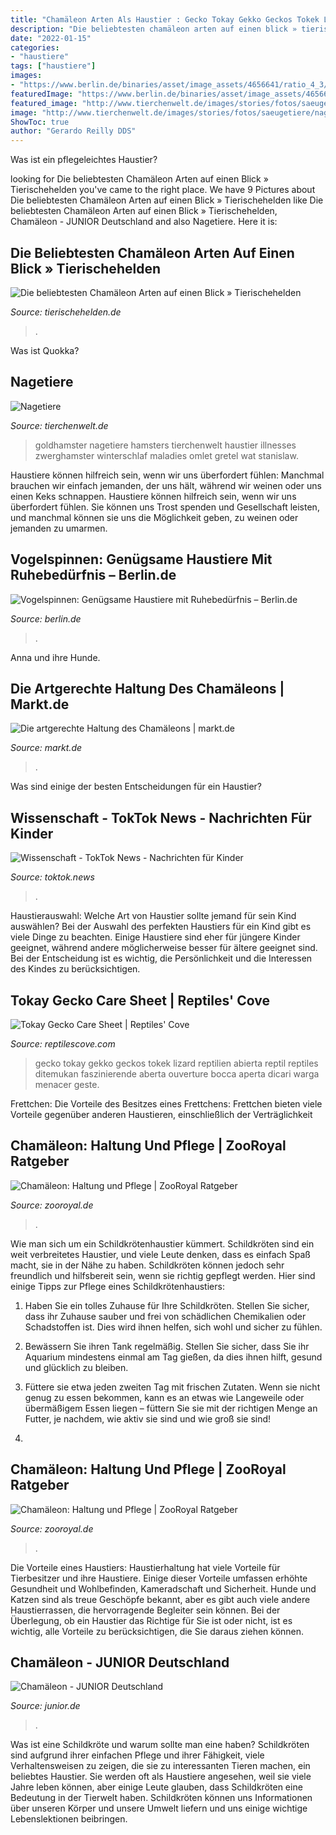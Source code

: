 ```yaml
---
title: "Chamäleon Arten Als Haustier : Gecko Tokay Gekko Geckos Tokek Lizard Reptilien Abierta Reptil Reptiles Ditemukan Faszinierende Aberta Ouverture Bocca Aperta Dicari Warga Menacer Geste"
description: "Die beliebtesten chamäleon arten auf einen blick » tierischehelden"
date: "2022-01-15"
categories:
- "haustiere"
tags: ["haustiere"]
images:
- "https://www.berlin.de/binaries/asset/image_assets/4656641/ratio_4_3/1480072741/800x600/"
featuredImage: "https://www.berlin.de/binaries/asset/image_assets/4656641/ratio_4_3/1480072741/800x600/"
featured_image: "http://www.tierchenwelt.de/images/stories/fotos/saeugetiere/nagetiere/hamster/hamster_haustier_m.jpg"
image: "http://www.tierchenwelt.de/images/stories/fotos/saeugetiere/nagetiere/hamster/hamster_haustier_m.jpg"
ShowToc: true
author: "Gerardo Reilly DDS"
---
```



Was ist ein pflegeleichtes Haustier?

	

		
looking for Die beliebtesten Chamäleon Arten auf einen Blick » Tierischehelden you've came to the right place. We have 9 Pictures about Die beliebtesten Chamäleon Arten auf einen Blick » Tierischehelden like Die beliebtesten Chamäleon Arten auf einen Blick » Tierischehelden, Chamäleon - JUNIOR Deutschland and also Nagetiere. Here it is:
		
    
## Die Beliebtesten Chamäleon Arten Auf Einen Blick » Tierischehelden

<img loading=lazy src="https://www.tierischehelden.de/wp-content/uploads/jemenchameleon-chamaeleo-calyptratus-1024x681.jpg" onerror="this.onerror=null;this.src='https://tse2.mm.bing.net/th?id=OIP.1Ah42s8fTurwn_oCXq5JiQHaE7&amp;pid=15.1';" alt="Die beliebtesten Chamäleon Arten auf einen Blick » Tierischehelden">

_Source: tierischehelden.de_

>. 

	

Was ist Quokka?

    
## Nagetiere

<img loading=lazy src="http://www.tierchenwelt.de/images/stories/fotos/saeugetiere/nagetiere/hamster/hamster_haustier_m.jpg" onerror="this.onerror=null;this.src='https://tse2.mm.bing.net/th?id=OIP.w3oKQogJEx9jk4XbmfF1OwAAAA&amp;pid=15.1';" alt="Nagetiere">

_Source: tierchenwelt.de_

>goldhamster nagetiere hamsters tierchenwelt haustier illnesses zwerghamster winterschlaf maladies omlet gretel wat stanislaw. 

	

Haustiere können hilfreich sein, wenn wir uns überfordert fühlen: Manchmal brauchen wir einfach jemanden, der uns hält, während wir weinen oder uns einen Keks schnappen.
Haustiere können hilfreich sein, wenn wir uns überfordert fühlen. Sie können uns Trost spenden und Gesellschaft leisten, und manchmal können sie uns die Möglichkeit geben, zu weinen oder jemanden zu umarmen.

    
## Vogelspinnen: Genügsame Haustiere Mit Ruhebedürfnis – Berlin.de

<img loading=lazy src="https://www.berlin.de/binaries/asset/image_assets/4656641/ratio_4_3/1480072741/800x600/" onerror="this.onerror=null;this.src='https://tse2.mm.bing.net/th?id=OIP.hLpY8nvIazY0pPbMOEEcbwHaFj&amp;pid=15.1';" alt="Vogelspinnen: Genügsame Haustiere mit Ruhebedürfnis – Berlin.de">

_Source: berlin.de_

>. 

	

Anna und ihre Hunde.

    
## Die Artgerechte Haltung Des Chamäleons | Markt.de

<img loading=lazy src="http://bilder.markt.de/images/cms/tiere/chamaeleon_in_bueschen.jpg" onerror="this.onerror=null;this.src='https://tse1.mm.bing.net/th?id=OIP.SVeDCm6chej-_D4oSuByhAHaE6&amp;pid=15.1';" alt="Die artgerechte Haltung des Chamäleons | markt.de">

_Source: markt.de_

>. 

	

Was sind einige der besten Entscheidungen für ein Haustier?

    
## Wissenschaft - TokTok News - Nachrichten Für Kinder

<img loading=lazy src="https://toktok.news/media/bbc1be1faf22a3c6b6315bd1848512e0.jpg" onerror="this.onerror=null;this.src='https://tse2.mm.bing.net/th?id=OIP.ONqZq_iMyC2K7NztEMEoRwHaJ4&amp;pid=15.1';" alt="Wissenschaft - TokTok News - Nachrichten für Kinder">

_Source: toktok.news_

>. 

	

Haustierauswahl: Welche Art von Haustier sollte jemand für sein Kind auswählen?
Bei der Auswahl des perfekten Haustiers für ein Kind gibt es viele Dinge zu beachten. Einige Haustiere sind eher für jüngere Kinder geeignet, während andere möglicherweise besser für ältere geeignet sind. Bei der Entscheidung ist es wichtig, die Persönlichkeit und die Interessen des Kindes zu berücksichtigen.

    
## Tokay Gecko Care Sheet | Reptiles&#039; Cove

<img loading=lazy src="https://reptilescove.com/wp-content/uploads/Tokay-Gecko.jpg" onerror="this.onerror=null;this.src='https://tse4.mm.bing.net/th?id=OIP.jbdRlgjZAdCD94GnpJuiqQHaFb&amp;pid=15.1';" alt="Tokay Gecko Care Sheet | Reptiles&#039; Cove">

_Source: reptilescove.com_

>gecko tokay gekko geckos tokek lizard reptilien abierta reptil reptiles ditemukan faszinierende aberta ouverture bocca aperta dicari warga menacer geste. 

	

Frettchen: Die Vorteile des Besitzes eines Frettchens: Frettchen bieten viele Vorteile gegenüber anderen Haustieren, einschließlich der Verträglichkeit

    
## Chamäleon: Haltung Und Pflege | ZooRoyal Ratgeber

<img loading=lazy src="https://www.zooroyal.de/magazin/wp-content/uploads/2016/01/Chamäleon-760x570.jpg" onerror="this.onerror=null;this.src='https://tse3.mm.bing.net/th?id=OIP.8t1nnuva1lor5gaJLGrI9wHaFj&amp;pid=15.1';" alt="Chamäleon: Haltung und Pflege | ZooRoyal Ratgeber">

_Source: zooroyal.de_

>. 

	

Wie man sich um ein Schildkrötenhaustier kümmert.
Schildkröten sind ein weit verbreitetes Haustier, und viele Leute denken, dass es einfach Spaß macht, sie in der Nähe zu haben. Schildkröten können jedoch sehr freundlich und hilfsbereit sein, wenn sie richtig gepflegt werden. Hier sind einige Tipps zur Pflege eines Schildkrötenhaustiers:
1. Haben Sie ein tolles Zuhause für Ihre Schildkröten. Stellen Sie sicher, dass ihr Zuhause sauber und frei von schädlichen Chemikalien oder Schadstoffen ist. Dies wird ihnen helfen, sich wohl und sicher zu fühlen.

2. Bewässern Sie ihren Tank regelmäßig. Stellen Sie sicher, dass Sie ihr Aquarium mindestens einmal am Tag gießen, da dies ihnen hilft, gesund und glücklich zu bleiben.

3. Füttere sie etwa jeden zweiten Tag mit frischen Zutaten. Wenn sie nicht genug zu essen bekommen, kann es an etwas wie Langeweile oder übermäßigem Essen liegen – füttern Sie sie mit der richtigen Menge an Futter, je nachdem, wie aktiv sie sind und wie groß sie sind!

4.

    
## Chamäleon: Haltung Und Pflege | ZooRoyal Ratgeber

<img loading=lazy src="http://www.zooroyal.de/magazin/wp-content/uploads/2014/11/chamaeleon-haltung-760x560.jpg" onerror="this.onerror=null;this.src='https://tse1.mm.bing.net/th?id=OIP.UQWBNjD8DXTvS_vV_xCU4AHaFd&amp;pid=15.1';" alt="Chamäleon: Haltung und Pflege | ZooRoyal Ratgeber">

_Source: zooroyal.de_

>. 

	

Die Vorteile eines Haustiers:
Haustierhaltung hat viele Vorteile für Tierbesitzer und ihre Haustiere. Einige dieser Vorteile umfassen erhöhte Gesundheit und Wohlbefinden, Kameradschaft und Sicherheit. Hunde und Katzen sind als treue Geschöpfe bekannt, aber es gibt auch viele andere Haustierrassen, die hervorragende Begleiter sein können. Bei der Überlegung, ob ein Haustier das Richtige für Sie ist oder nicht, ist es wichtig, alle Vorteile zu berücksichtigen, die Sie daraus ziehen können.

    
## Chamäleon - JUNIOR Deutschland

<img loading=lazy src="https://junior.de/wp-content/uploads/sites/14/2021/03/15511_26_Cham_Lebensform-1024x640.jpg" onerror="this.onerror=null;this.src='https://tse3.mm.bing.net/th?id=OIP.eQJBLrO-dQyce8YuBMcSxgHaEo&amp;pid=15.1';" alt="Chamäleon - JUNIOR Deutschland">

_Source: junior.de_

>. 

	

Was ist eine Schildkröte und warum sollte man eine haben?
Schildkröten sind aufgrund ihrer einfachen Pflege und ihrer Fähigkeit, viele Verhaltensweisen zu zeigen, die sie zu interessanten Tieren machen, ein beliebtes Haustier. Sie werden oft als Haustiere angesehen, weil sie viele Jahre leben können, aber einige Leute glauben, dass Schildkröten eine Bedeutung in der Tierwelt haben. Schildkröten können uns Informationen über unseren Körper und unsere Umwelt liefern und uns einige wichtige Lebenslektionen beibringen.

